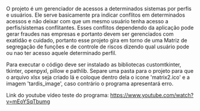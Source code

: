 O projeto é um gerenciador de acessos a determinados sistemas por perfis e usuários. Ele serve basicamente pra indicar conflitos em determinados acessos e não deixar com que um mesmo usuário tenha acesso a perfis/sistemas conflitantes. Esses conflitos dependendo da aplicação pode gerar fraudes nas empresas e portanto devem ser gerenciados com exatidão e cuidado, portanto esse projeto gira em torno de uma Matriz de segregação de funções e de controle de riscos dizendo qual usuário pode ou nao ter acesso aquele determinado perfil.

Para executar o código deve ser instalado as bibliotecas customtkinter, tkinter, openpyxl, pillow e pathlib. Separe uma pasta para o projeto para que o arquivo xlsx seja criado lá e coloque dentro dela o icone 'matrix2.ico' e a imagem 'tardis_image', caso contrário o programa apresentará erro.

Link do youtube vídeo teste do programa: https://www.youtube.com/watch?v=mEoYSqTbumg
